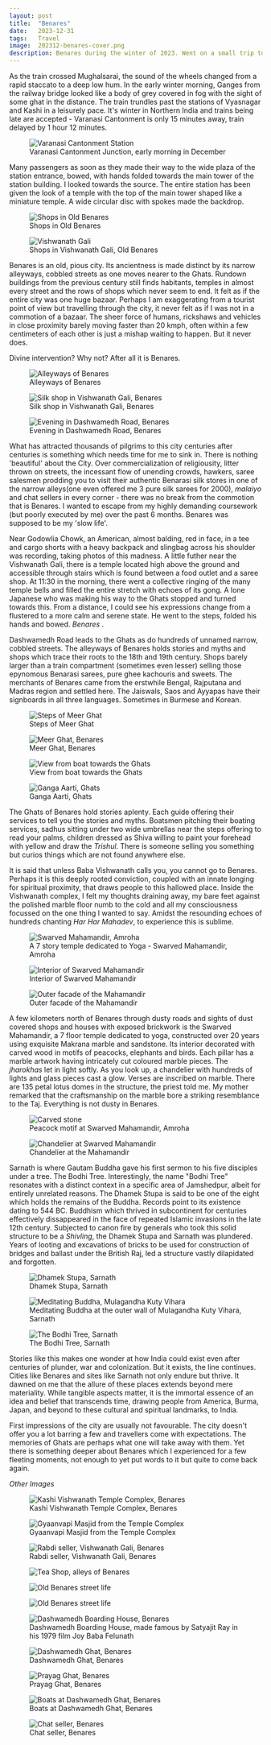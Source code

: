 ```yaml
---
layout:	post
title:	"Benares"
date:	2023-12-31
tags:	Travel
image:	202312-benares-cover.png
description: Benares during the winter of 2023. Went on a small trip to this town. My days were mostly spent in and around the old parts of the city. An account. Mostly photos and some writeup here and there.
---
```


<p class="intro"><span class="dropcap">A</span>s the train crossed Mughalsarai, the sound of the wheels changed from a rapid staccato to a deep low hum. In the early winter morning, Ganges from the railway bridge looked like a body of grey covered in fog with the sight of some ghat in the distance. The train trundles past the stations of Vyasnagar and Kashi in a leisurely pace. It's winter in Northern India and trains being late are accepted - Varanasi Cantonment is only 15 minutes away, train delayed by 1 hour 12 minutes.</p>

<figure>
	<img src="{{ '/assets/img/202312-benares-01.png' | prepend: site.baseurl }}" alt="Varanasi Cantonment Station"> 
	<figcaption>Varanasi Cantonment Junction, early morning in December</figcaption>
</figure>

Many passengers as soon as they made their way to the wide plaza of the station entrance, bowed, with hands folded towards the main tower of the station building. I looked towards the source. The entire station has been given the look of a temple with the top of the main tower shaped like a miniature temple. A wide circular disc with spokes made the backdrop.

<figure>
	<img src="{{ '/assets/img/202312-benares-02.png' | prepend: site.baseurl }}" alt="Shops in Old Benares"> 
	<figcaption>Shops in Old Benares</figcaption>
</figure>

<figure>
	<img src="{{ '/assets/img/202312-benares-03.png' | prepend: site.baseurl }}" alt="Vishwanath Gali"> 
	<figcaption>Shops in Vishwanath Gali, Old Benares</figcaption>
</figure>

Benares is an old, pious city. Its ancientness is made distinct by its narrow alleyways, cobbled streets as one moves nearer to the Ghats. Rundown buildings from the previous century still finds habitants, temples in almost every street and the rows of shops which never seem to end. It felt as if the entire city was one huge bazaar. Perhaps I am exaggerating from a tourist point of view but travelling through the city, it never felt as if I was not in a commotion of a bazaar. The sheer force of humans, rickshaws and vehicles in close proximity barely moving faster than 20 kmph, often within a few centimeters of each other is just a mishap waiting to happen. But it never does. 

Divine intervention? Why not? After all it is Benares.

<figure>
	<img src="{{ '/assets/img/202312-benares-04.png' | prepend: site.baseurl }}" alt="Alleyways of Benares"> 
	<figcaption>Alleyways of Benares</figcaption>
</figure>

<figure>
	<img src="{{ '/assets/img/202312-benares-05.png' | prepend: site.baseurl }}" alt="Silk shop in Vishwanath Gali, Benares"> 
	<figcaption>Silk shop in Vishwanath Gali, Benares</figcaption>
</figure>

<figure>
	<img src="{{ '/assets/img/202312-benares-06.png' | prepend: site.baseurl }}" alt="Evening in Dashwamedh Road, Benares"> 
	<figcaption>Evening in Dashwamedh Road, Benares</figcaption>
</figure>

What has attracted thousands of pilgrims to this city centuries after centuries is something which needs time for me to sink in. There is nothing 'beautiful' about the City. Over commercialization of religiousity, litter thrown on streets, the incessant flow of unending crowds, hawkers, saree salesmen prodding you to visit their authentic Benarasi silk stores in one of the narrow alleys(one even offered me 3 pure silk sarees for 2000), <i>malaiyo</i> and chat sellers in every corner - there was no break from the commotion that is Benares. I wanted to escape from my highly demanding coursework (but poorly executed by me) over the past 6 months. Benares was supposed to be my 'slow life'. 

Near Godowlia Chowk, an American, almost balding, red in face, in a tee and cargo shorts with a heavy backpack and slingbag across his shoulder was recording, taking photos of this madness. A little futher near the Vishwanath Gali, there is a temple located high above the ground and accessible through stairs which is found between a food outlet and a saree shop. At 11:30 in the morning, there went a collective ringing of the many temple bells and filled the entire stretch with echoes of its gong. A lone Japanese who was making his way to the Ghats stopped and turned towards this. From a distance, I could see his expressions change from a flustered to a more calm and serene state. He went to the steps, folded his hands and bowed. <i> Benares </i>.

Dashwamedh Road leads to the Ghats as do hundreds of unnamed narrow, cobbled streets. The alleyways of Benares holds stories and myths and shops which trace their roots to the 18th and 19th century. Shops barely larger than a train compartment (sometimes even lesser) selling those epynomous Benarasi sarees, pure ghee kachouris and sweets. The merchants of Benares came from the erstwhile Bengal, Rajputana and Madras region and settled here. The Jaiswals, Saos and Ayyapas have their signboards in all three languages. Sometimes in Burmese and Korean. 

<figure>
	<img src="{{ '/assets/img/202312-benares-07.png' | prepend: site.baseurl }}" alt="Steps of Meer Ghat"> 
	<figcaption>Steps of Meer Ghat</figcaption>
</figure>

<figure>
	<img src="{{ '/assets/img/202312-benares-08.png' | prepend: site.baseurl }}" alt="Meer Ghat, Benares"> 
	<figcaption>Meer Ghat, Benares</figcaption>
</figure>

<figure>
	<img src="{{ '/assets/img/202312-benares-09.png' | prepend: site.baseurl }}" alt="View from boat towards the Ghats"> 
	<figcaption>View from boat towards the Ghats</figcaption>
</figure>

<figure>
	<img src="{{ '/assets/img/202312-benares-10.png' | prepend: site.baseurl }}" alt="Ganga Aarti, Ghats"> 
	<figcaption>Ganga Aarti, Ghats</figcaption>
</figure>

The Ghats of Benares hold stories aplenty. Each guide offering their services to tell you the stories and myths. Boatsmen pitching their boating services, sadhus sitting under two wide umbrellas near the steps offering to read your palms, children dressed as Shiva willing to paint your forehead with yellow and draw the <i>Trishul</i>. There is someone selling you something but curios things which are not found anywhere else. 

It is said that unless Baba Vishwanath calls you, you cannot go to Benares. Perhaps it is this deeply rooted conviction, coupled with an innate longing for spiritual proximity, that draws people to this hallowed place. Inside the Vishwanath complex, I felt my thoughts draining away, my bare feet against the polished marble floor numb to the cold and all my consciousness focussed on the one thing I wanted to say. Amidst the resounding echoes of hundreds chanting <i>Har Har Mahadev</i>, to experience this is sublime. 

<figure>
	<img src="{{ '/assets/img/202312-benares-11.png' | prepend: site.baseurl }}" alt="Swarved Mahamandir, Amroha"> 
	<figcaption>A 7 story temple dedicated to Yoga - Swarved Mahamandir, Amroha</figcaption>
</figure>

<figure>
	<img src="{{ '/assets/img/202312-benares-12.png' | prepend: site.baseurl }}" alt="Interior of Swarved Mahamandir"> 
	<figcaption>Interior of Swarved Mahamandir</figcaption>
</figure>

<figure>
	<img src="{{ '/assets/img/202312-benares-13.png' | prepend: site.baseurl }}" alt="Outer facade of the Mahamandir"> 
	<figcaption>Outer facade of the Mahamandir</figcaption>
</figure>

A few kilometers north of Benares through dusty roads and sights of dust covered shops and houses with exposed brickwork is the Swarved Mahamandir, a 7 floor temple dedicated to yoga, constructed over 20 years using exquisite Makrana marble and sandstone. Its interior decorated with carved wood in motifs of peacocks, elephants and birds. Each pillar has a marble artwork having intricately cut coloured marble pieces. The <i>jharokhas</i> let in light softly. As you look up, a chandelier with hundreds of lights and glass pieces cast a glow. Verses are inscribed on marble. There are 135 petal lotus domes in the structure, the priest told me. My mother remarked that the craftsmanship on the marble bore a striking resemblance to the Taj. Everything is not dusty in Benares.

<figure>
	<img src="{{ '/assets/img/202312-benares-14.png' | prepend: site.baseurl }}" alt="Carved stone"> 
	<figcaption>Peacock motif at Swarved Mahamandir, Amroha</figcaption>
</figure>

<figure>
	<img src="{{ '/assets/img/202312-benares-15.png' | prepend: site.baseurl }}" alt="Chandelier at Swarved Mahamandir"> 
	<figcaption>Chandelier at the Mahamandir</figcaption>
</figure>

Sarnath is where Gautam Buddha gave his first sermon to his five disciples under a tree. The Bodhi Tree. Interestingly, the name "Bodhi Tree" resonates with a distinct context in a specific area of Jamshedpur, albeit for entirely unrelated reasons. The Dhamek Stupa is said to be one of the eight which holds the remains of the Buddha. Records point to its existence dating to 544 BC. Buddhism which thrived in subcontinent for centuries effectively dissappeared in the face of repeated Islamic invasions in the late 12th century. Subjected to canon fire by generals who took this solid structure to be a <i>Shivling</i>, the Dhamek Stupa and Sarnath was plundered. Years of looting and excavations of bricks to be used for construction of bridges and ballast under the British Raj, led a structure vastly dilapidated and forgotten.

<figure>
	<img src="{{ '/assets/img/202312-benares-16.png' | prepend: site.baseurl }}" alt="Dhamek Stupa, Sarnath"> 
	<figcaption>Dhamek Stupa, Sarnath</figcaption>
</figure>

<figure>
	<img src="{{ '/assets/img/202312-benares-30.png' | prepend: site.baseurl }}" alt="Meditating Buddha, Mulagandha Kuty Vihara"> 
	<figcaption>Meditating Buddha at the outer wall of Mulagandha Kuty Vihara, Sarnath</figcaption>
</figure>

<figure>
	<img src="{{ '/assets/img/202312-benares-29.png' | prepend: site.baseurl }}" alt="The Bodhi Tree, Sarnath"> 
	<figcaption>The Bodhi Tree, Sarnath</figcaption>
</figure> 

Stories like this makes one wonder at how India could exist even after centuries of plunder, war and colonization. But it exists, the line continues. Cities like Benares and sites like Sarnath not only endure but thrive. It dawned on me that the allure of these places extends beyond mere materiality. While tangible aspects matter, it is the immortal essence of an idea and belief that transcends time, drawing people from America, Burma, Japan, and beyond to these cultural and spiritual landmarks, to India.

First impressions of the city are usually not favourable. The city doesn't offer you a lot barring a few and travellers come with expectations. The memories of Ghats are perhaps what one will take away with them. Yet there is something deeper about Benares which I experienced for a few fleeting moments, not enough to yet put words to it but quite to come back again.

<i>Other Images</i>

<figure>
	<img src="{{ '/assets/img/202312-benares-18.png' | prepend: site.baseurl }}" alt="Kashi Vishwanath Temple Complex, Benares"> 
	<figcaption>Kashi Vishwanath Temple Complex, Benares</figcaption>
</figure>

<figure>
	<img src="{{ '/assets/img/202312-benares-21.png' | prepend: site.baseurl }}" alt="Gyaanvapi Masjid from the Temple Complex"> 
	<figcaption>Gyaanvapi Masjid from the Temple Complex</figcaption>
</figure>

<figure>
	<img src="{{ '/assets/img/202312-benares-20.png' | prepend: site.baseurl }}" alt="Rabdi seller, Vishwanath Gali, Benares"> 
	<figcaption>Rabdi seller, Vishwanath Gali, Benares</figcaption>
</figure> 

<figure>
	<img src="{{ '/assets/img/202312-benares-19.png' | prepend: site.baseurl }}" alt="Tea Shop, alleys of Benares"> 
</figure>

<figure>
	<img src="{{ '/assets/img/202312-benares-22.png' | prepend: site.baseurl }}" alt="Old Benares street life"> 
</figure>

<figure>
	<img src="{{ '/assets/img/202312-benares-23.png' | prepend: site.baseurl }}" alt="Old Benares street life"> 
</figure> 

<figure>
	<img src="{{ '/assets/img/202312-benares-24.png' | prepend: site.baseurl }}" alt="Dashwamedh Boarding House, Benares"> 
	<figcaption>Dashwamedh Boarding House, made famous by Satyajit Ray in his 1979 film Joy Baba Felunath</figcaption>
</figure>

<figure>
	<img src="{{ '/assets/img/202312-benares-25.png' | prepend: site.baseurl }}" alt="Dashwamedh Ghat, Benares"> 
	<figcaption>Dashwamedh Ghat, Benares</figcaption>
</figure>

<figure>
	<img src="{{ '/assets/img/202312-benares-26.png' | prepend: site.baseurl }}" alt="Prayag Ghat, Benares"> 
	<figcaption>Prayag Ghat, Benares</figcaption>
</figure>

<figure>
	<img src="{{ '/assets/img/202312-benares-27.png' | prepend: site.baseurl }}" alt="Boats at Dashwamedh Ghat, Benares"> 
	<figcaption>Boats at Dashwamedh Ghat, Benares</figcaption>
</figure>

<figure>
	<img src="{{ '/assets/img/202312-benares-28.png' | prepend: site.baseurl }}" alt="Chat seller, Benares"> 
	<figcaption>Chat seller, Benares</figcaption>
</figure>
